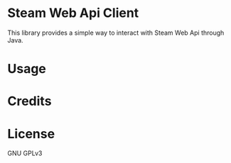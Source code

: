 # Steam Web Api Client

This library provides a simple way to interact with Steam Web Api through Java.

# Usage

# Credits

# License

GNU GPLv3
